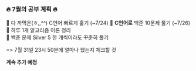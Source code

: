 ### 🔥 7월의 공부 계획 🔥   
   
🐣 다 까먹은(ㅎ,,^^) C언어 빠르게 훑기 (~7/24)
🐤 **C언어로** 백준 10문제 풀기 (~7/26)   
🐥 하루 1개 알고리즘 이론 정리   
🐓 백준 문제 Silver 5 한 개씩이라도 꾸준히 풀기   
   
=> 7월 31일 23시 50분에 얼마나 했는지 체크할 것   
   
**계속 추가 예정**